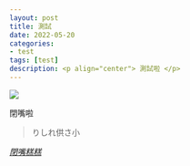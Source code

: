 ```yaml
---
layout: post
title: 測試
date: 2022-05-20
categories:
- test
tags: [test]
description: <p align="center"> 測試啦 </p>
---
```


<img src="https://ericodingtwiceaweak.github.io/assets/images/UNNATURAL.gif"><br>

閉嘴啦

> りしれ供さ小

*[閉嘴糕糕](https://www.facebook.com/profile.php?id=100012629161826)*
